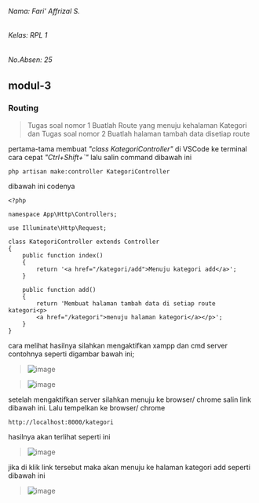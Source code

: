 ###### Nama: Fari' Affrizal S.
###### Kelas: RPL 1
###### No.Absen: 25
## modul-3
### Routing

>Tugas soal nomor 1 Buatlah Route yang menuju kehalaman Kategori dan
>Tugas soal nomor 2 Buatlah halaman tambah data disetiap route

pertama-tama membuat *"class KategoriController"* di VSCode ke terminal cara cepat *"Ctrl+Shift+`"* lalu salin command dibawah ini

```
php artisan make:controller KategoriController
```

dibawah ini codenya
```
<?php

namespace App\Http\Controllers;

use Illuminate\Http\Request;

class KategoriController extends Controller
{
    public function index()
    {
        return '<a href="/kategori/add">Menuju kategori add</a>';
    }

    public function add()
    {
        return 'Membuat halaman tambah data di setiap route kategori<p>
        <a href="/kategori">menuju halaman kategori</a></p>';
    }
}

```
cara melihat hasilnya silahkan mengaktifkan xampp dan cmd server contohnya seperti digambar bawah ini;

>![image](https://user-images.githubusercontent.com/109929687/182095743-8aa2f45b-32ec-4faa-858e-963ee0767f61.png)

>![image](https://user-images.githubusercontent.com/109929687/182095439-ca7fa233-ba2c-4648-a7e8-f846da6c4a47.png)

setelah mengaktifkan server silahkan menuju ke browser/ chrome salin link dibawah ini. Lalu tempelkan ke browser/ chrome
```
http://localhost:8000/kategori
```
hasilnya akan terlihat seperti ini

>![image](https://user-images.githubusercontent.com/109929687/182098433-f06fafe1-0b9d-4524-8fa5-f50140e38458.png)

jika di klik link tersebut maka akan menuju ke halaman kategori add seperti dibawah ini

>![image](https://user-images.githubusercontent.com/109929687/182098997-7308cfb1-79f6-40f8-a502-d5c490e16389.png)
